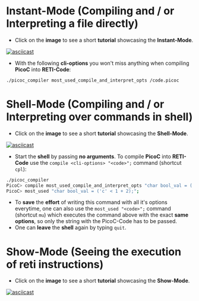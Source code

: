 # Instant-Mode (Compiling and / or Interpreting a file directly)

- Click on the **image** to see a short **tutorial** showcasing the **Instant-Mode**.

[![asciicast](https://asciinema.org/a/526584.svg)](https://asciinema.org/a/526584)

- With the following **cli-options** you won't miss anything when compiling **PicoC** into **RETI-Code**:

```bash
./picoc_compiler most_used_compile_and_interpret_opts /code.picoc
```

# Shell-Mode (Compiling and / or Interpreting over commands in shell)

- Click on the **image** to see a short **tutorial** showcasing the **Shell-Mode**.

[![asciicast](https://asciinema.org/a/526600.svg)](https://asciinema.org/a/526600)

- Start the **shell** by passing **no arguments**. To compile **PicoC** into **RETI-Code** use the `compile <cli-options> "<code>";` command (shortcut `cpl`):
```bash
./picoc_compiler
PicoC> compile most_used_compile_and_interpret_opts "char bool_val = ('c' < 1 + 2);";
PicoC> most_used "char bool_val = ('c' < 1 + 2);";
```
- To **save** the **effort** of writing this command with all it's options everytime, one can also use the `most_used "<code>";` command (shortcut `mu`) which executes the command above with the exact **same options**, so only the string with the PicoC-Code has to be passed.
- One can **leave** the **shell** again by typing `quit`.

# Show-Mode (Seeing the execution of reti instructions)

- Click on the **image** to see a short **tutorial** showcasing the **Show-Mode**.

[![asciicast](https://asciinema.org/a/526601.svg)](https://asciinema.org/a/526601)
